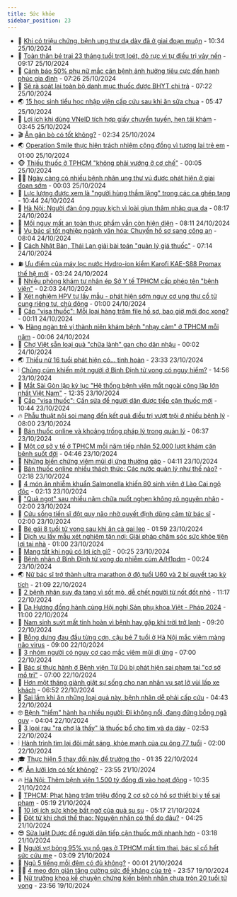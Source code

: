 ```yaml
---
title: Sức khỏe
sidebar_position: 23
---
```


<!-- dantri-suc-khoe:START -->
- 🤔 [Khi có triệu chứng, bệnh ung thư dạ dày đã ở giai đoạn muộn](https://dantri.com.vn/suc-khoe/khi-co-trieu-chung-benh-ung-thu-da-day-da-o-giai-doan-muon-20241025142745458.htm) - 10:34 25/10/2024
- 🚦 [Toàn thân bé trai 23 tháng tuổi trợt loét, đỏ rực vì tự điều trị vảy nến](https://dantri.com.vn/suc-khoe/toan-than-be-trai-23-thang-tuoi-trot-loet-do-ruc-vi-tu-dieu-tri-vay-nen-20241025161617248.htm) - 09:17 25/10/2024
- 🤖 [Cảnh báo 50% phụ nữ mắc căn bệnh ảnh hưởng tiêu cực đến hạnh phúc gia đình](https://dantri.com.vn/suc-khoe/canh-bao-50-phu-nu-mac-can-benh-anh-huong-tieu-cuc-den-hanh-phuc-gia-dinh-20241025135435809.htm) - 07:26 25/10/2024
- 🐻 [Sẽ rà soát lại toàn bộ danh mục thuốc được BHYT chi trả](https://dantri.com.vn/suc-khoe/se-ra-soat-lai-toan-bo-danh-muc-thuoc-duoc-bhyt-chi-tra-20241025131212678.htm) - 07:22 25/10/2024
- 🌏 [15 học sinh tiểu học nhập viện cấp cứu sau khi ăn sữa chua](https://dantri.com.vn/suc-khoe/15-hoc-sinh-tieu-hoc-nhap-vien-cap-cuu-sau-khi-an-sua-chua-20241025123706595.htm) - 05:47 25/10/2024
- 👺 [Lợi ích khi dùng VNeID tích hợp giấy chuyển tuyến, hẹn tái khám](https://dantri.com.vn/suc-khoe/loi-ich-khi-dung-vneid-tich-hop-giay-chuyen-tuyen-hen-tai-kham-20241024201927668.htm) - 03:45 25/10/2024
- 🎬 [Ăn gân bò có tốt không?](https://dantri.com.vn/suc-khoe/an-gan-bo-co-tot-khong-20241025090736334.htm) - 02:34 25/10/2024
- 🌏 [Operation Smile thực hiện trách nhiệm cộng đồng vì tương lai trẻ em](https://dantri.com.vn/suc-khoe/operation-smile-thuc-hien-trach-nhiem-cong-dong-vi-tuong-lai-tre-em-20241022214935211.htm) - 01:00 25/10/2024
- 🐵 [Thiếu thuốc ở TPHCM &quot;không phải vướng ở cơ chế&quot;](https://dantri.com.vn/suc-khoe/thieu-thuoc-o-tphcm-khong-phai-vuong-o-co-che-20241024220447957.htm) - 00:05 25/10/2024
- 👨‍🏫 [Ngày càng có nhiều bệnh nhân ung thư vú được phát hiện ở giai đoạn sớm](https://dantri.com.vn/suc-khoe/ngay-cang-co-nhieu-benh-nhan-ung-thu-vu-duoc-phat-hien-o-giai-doan-som-20241024195337595.htm) - 00:03 25/10/2024
- 🤗 [Lực lượng được xem là &quot;người hùng thầm lặng&quot; trong các ca ghép tạng](https://dantri.com.vn/suc-khoe/luc-luong-duoc-xem-la-nguoi-hung-tham-lang-trong-cac-ca-ghep-tang-20241024160128324.htm) - 10:44 24/10/2024
- 🫶 [Hà Nội: Người đàn ông nguy kịch vì loài giun thâm nhập qua da](https://dantri.com.vn/suc-khoe/ha-noi-nguoi-dan-ong-nguy-kich-vi-loai-giun-tham-nhap-qua-da-20241024144121454.htm) - 08:17 24/10/2024
- 🙉 [Mối nguy mất an toàn thực phẩm vẫn còn hiện diện](https://dantri.com.vn/suc-khoe/moi-nguy-mat-an-toan-thuc-pham-van-con-hien-dien-20241024113120689.htm) - 08:11 24/10/2024
- 🦅 [Vụ bác sĩ tốt nghiệp ngành văn hóa: Chuyển hồ sơ sang công an](https://dantri.com.vn/suc-khoe/vu-bac-si-tot-nghiep-nganh-van-hoa-chuyen-ho-so-sang-cong-an-20241024140627656.htm) - 08:04 24/10/2024
- 🐘 [Cách Nhật Bản, Thái Lan giải bài toán &quot;quản lý giá thuốc&quot;](https://dantri.com.vn/suc-khoe/cach-nhat-ban-thai-lan-giai-bai-toan-quan-ly-gia-thuoc-20241024140339224.htm) - 07:14 24/10/2024
- ⛽️ [Ưu điểm của máy lọc nước Hydro-ion kiềm Karofi KAE-S88 Promax thế hệ mới](https://dantri.com.vn/suc-khoe/uu-diem-cua-may-loc-nuoc-hydro-ion-kiem-karofi-kae-s88-promax-the-he-moi-20241024101148966.htm) - 03:24 24/10/2024
- 🤡 [Nhiều phòng khám tư nhân ép Sở Y tế TPHCM cấp phép tên &quot;bệnh viện&quot;](https://dantri.com.vn/suc-khoe/nhieu-phong-kham-tu-nhan-ep-so-y-te-tphcm-cap-phep-ten-benh-vien-20241024083603650.htm) - 02:03 24/10/2024
- 💼 [Xét nghiệm HPV tự lấy mẫu - phát hiện sớm nguy cơ ung thư cổ tử cung riêng tư, chủ động](https://dantri.com.vn/suc-khoe/xet-nghiem-hpv-tu-lay-mau-phat-hien-som-nguy-co-ung-thu-co-tu-cung-rieng-tu-chu-dong-20241023211326014.htm) - 01:00 24/10/2024
- 🤔 [Cấp &quot;visa thuốc&quot;: Mỗi loại hàng trăm file hồ sơ, bao giờ mới đọc xong?](https://dantri.com.vn/suc-khoe/cap-visa-thuoc-moi-loai-hang-tram-file-ho-so-bao-gio-moi-doc-xong-20241024070032765.htm) - 00:11 24/10/2024
- 🪜 [Hàng ngàn trẻ vị thành niên khám bệnh &quot;nhạy cảm&quot; ở TPHCM mỗi năm](https://dantri.com.vn/suc-khoe/hang-ngan-tre-vi-thanh-nien-kham-benh-nhay-cam-o-tphcm-moi-nam-20241023214807001.htm) - 00:06 24/10/2024
- 📝 [Chợ Việt sẵn loại quả &quot;chữa lành&quot; gan cho dân nhậu](https://dantri.com.vn/suc-khoe/cho-viet-san-loai-qua-chua-lanh-gan-cho-dan-nhau-20241024065757883.htm) - 00:02 24/10/2024
- 🌏 [Thiếu nữ 16 tuổi phát hiện có... tinh hoàn](https://dantri.com.vn/suc-khoe/thieu-nu-16-tuoi-phat-hien-co-tinh-hoan-20241023222950744.htm) - 23:33 23/10/2024
- 🕯 [Chủng cúm khiến một người ở Bình Định tử vong có nguy hiểm?](https://dantri.com.vn/suc-khoe/chung-cum-khien-mot-nguoi-o-binh-dinh-tu-vong-co-nguy-hiem-20241023201057088.htm) - 14:56 23/10/2024
- 🦍 [Mắt Sài Gòn lập kỷ lục &quot;Hệ thống bệnh viện mắt ngoài công lập lớn nhất Việt Nam&quot;](https://dantri.com.vn/suc-khoe/mat-sai-gon-lap-ky-luc-he-thong-benh-vien-mat-ngoai-cong-lap-lon-nhat-viet-nam-20241023192540837.htm) - 12:35 23/10/2024
- 🌈 [Cấp &quot;visa thuốc&quot;: Cần sửa để người dân được tiếp cận thuốc mới](https://dantri.com.vn/suc-khoe/cap-visa-thuoc-can-sua-de-nguoi-dan-duoc-tiep-can-thuoc-moi-20241023174423343.htm) - 10:44 23/10/2024
- 🔥 [Phẫu thuật nội soi mang đến kết quả điều trị vượt trội ở nhiều bệnh lý](https://dantri.com.vn/suc-khoe/phau-thuat-noi-soi-mang-den-ket-qua-dieu-tri-vuot-troi-o-nhieu-benh-ly-20241023135649495.htm) - 08:00 23/10/2024
- 🌊 [Bán thuốc online và khoảng trống pháp lý trong quản lý](https://dantri.com.vn/suc-khoe/ban-thuoc-online-va-khoang-trong-phap-ly-trong-quan-ly-20241023103046809.htm) - 06:37 23/10/2024
- 🚦 [Một cơ sở y tế ở TPHCM mỗi năm tiếp nhận 52.000 lượt khám căn bệnh suốt đời](https://dantri.com.vn/suc-khoe/mot-co-so-y-te-o-tphcm-moi-nam-tiep-nhan-52000-luot-kham-can-benh-suot-doi-20241023114040692.htm) - 04:46 23/10/2024
- 🤖 [Những biến chứng viêm mũi dị ứng thường gặp](https://dantri.com.vn/suc-khoe/nhung-bien-chung-viem-mui-di-ung-thuong-gap-20241023105600511.htm) - 04:11 23/10/2024
- 🤡 [Bán thuốc online nhiều thách thức: Các nước quản lý như thế nào?](https://dantri.com.vn/suc-khoe/ban-thuoc-online-nhieu-thach-thuc-cac-nuoc-quan-ly-nhu-the-nao-20241023091244973.htm) - 02:18 23/10/2024
- 💂 [4 món ăn nhiễm khuẩn Salmonella khiến 80 sinh viên ở Lào Cai ngộ độc](https://dantri.com.vn/suc-khoe/4-mon-an-nhiem-khuan-salmonella-khien-80-sinh-vien-o-lao-cai-ngo-doc-20241023091332983.htm) - 02:13 23/10/2024
- 🦄 [&quot;Quả ngọt&quot; sau nhiều năm chữa nuốt nghẹn không rõ nguyên nhân](https://dantri.com.vn/suc-khoe/qua-ngot-sau-nhieu-nam-chua-nuot-nghen-khong-ro-nguyen-nhan-20241022112753953.htm) - 02:00 23/10/2024
- 🧠 [Cứu sống tiến sĩ đột quỵ não nhờ quyết định dũng cảm từ bác sĩ](https://dantri.com.vn/suc-khoe/cuu-song-tien-si-dot-quy-nao-nho-quyet-dinh-dung-cam-tu-bac-si-20241022212142193.htm) - 02:00 23/10/2024
- 🤖 [Bé gái 8 tuổi tử vong sau khi ăn cà gai leo](https://dantri.com.vn/suc-khoe/be-gai-8-tuoi-tu-vong-sau-khi-an-ca-gai-leo-20241022195756437.htm) - 01:59 23/10/2024
- 💼 [Dịch vụ lấy mẫu xét nghiệm tận nơi: Giải pháp chăm sóc sức khỏe tiện lợi tại nhà](https://dantri.com.vn/suc-khoe/dich-vu-lay-mau-xet-nghiem-tan-noi-giai-phap-cham-soc-suc-khoe-tien-loi-tai-nha-20241022205933658.htm) - 01:00 23/10/2024
- 🧰 [Mang tất khi ngủ có lợi ích gì?](https://dantri.com.vn/suc-khoe/mang-tat-khi-ngu-co-loi-ich-gi-20241022082725418.htm) - 00:25 23/10/2024
- 🎉 [Bệnh nhân ở Bình Định tử vong do nhiễm cúm A/H1pdm](https://dantri.com.vn/suc-khoe/benh-nhan-o-binh-dinh-tu-vong-do-nhiem-cum-ah1pdm-20241022221336461.htm) - 00:24 23/10/2024
- 🌏 [Nữ bác sĩ trở thành ultra marathon ở độ tuổi U60 và 2 bí quyết tạo kỳ tích](https://dantri.com.vn/suc-khoe/nu-bac-si-tro-thanh-ultra-marathon-o-do-tuoi-u60-va-2-bi-quyet-tao-ky-tich-20241019154225286.htm) - 21:09 22/10/2024
- 📝 [2 bệnh nhân suy đa tạng vì sốt mò, dễ chết người từ nốt đốt nhỏ](https://dantri.com.vn/suc-khoe/2-benh-nhan-suy-da-tang-vi-sot-mo-de-chet-nguoi-tu-not-dot-nho-20241022154605023.htm) - 11:17 22/10/2024
- 🧠 [Dạ Hương đồng hành cùng Hội nghị Sản phụ khoa Việt - Pháp 2024](https://dantri.com.vn/suc-khoe/da-huong-dong-hanh-cung-hoi-nghi-san-phu-khoa-viet-phap-2024-20241022171711971.htm) - 11:00 22/10/2024
- 🚀 [Nam sinh suýt mất tinh hoàn vì bệnh hay gặp khi trời trở lạnh](https://dantri.com.vn/suc-khoe/nam-sinh-suyt-mat-tinh-hoan-vi-benh-hay-gap-khi-troi-tro-lanh-20241022153515002.htm) - 09:20 22/10/2024
- 💯 [Bỗng dưng đau đầu từng cơn, cậu bé 7 tuổi ở Hà Nội mắc viêm màng não virus](https://dantri.com.vn/suc-khoe/bong-dung-dau-dau-tung-con-cau-be-7-tuoi-o-ha-noi-mac-viem-mang-nao-virus-20241022160611928.htm) - 09:00 22/10/2024
- 🫶 [3 nhóm người có nguy cơ cao mắc viêm mũi dị ứng](https://dantri.com.vn/suc-khoe/3-nhom-nguoi-co-nguy-co-cao-mac-viem-mui-di-ung-20241022135048607.htm) - 07:00 22/10/2024
- 👹 [Bác sĩ thực hành ở Bệnh viện Từ Dũ bị phát hiện sai phạm tại &quot;cơ sở mổ trĩ&quot;](https://dantri.com.vn/suc-khoe/bac-si-thuc-hanh-o-benh-vien-tu-du-bi-phat-hien-sai-pham-tai-co-so-mo-tri-20241022134848130.htm) - 07:00 22/10/2024
- 🤩 [Hơn một tháng giành giật sự sống cho nạn nhân vụ sạt lở vùi lấp xe khách](https://dantri.com.vn/suc-khoe/hon-mot-thang-gianh-giat-su-song-cho-nan-nhan-vu-sat-lo-vui-lap-xe-khach-20241022115353633.htm) - 06:52 22/10/2024
- 🌊 [Sai lầm khi ăn những loại quả này, bệnh nhân dễ phải cấp cứu](https://dantri.com.vn/suc-khoe/sai-lam-khi-an-nhung-loai-qua-nay-benh-nhan-de-phai-cap-cuu-20241022114254749.htm) - 04:43 22/10/2024
- 🤓 [Bệnh &quot;hiểm&quot; hành hạ nhiều người: Đi không nổi, đang đứng bỗng ngã quỵ](https://dantri.com.vn/suc-khoe/benh-hiem-hanh-ha-nhieu-nguoi-di-khong-noi-dang-dung-bong-nga-quy-20241022100012838.htm) - 04:04 22/10/2024
- 🌝 [3 loại rau &quot;ra chợ là thấy&quot; là thuốc bổ cho tim và dạ dày](https://dantri.com.vn/suc-khoe/3-loai-rau-ra-cho-la-thay-la-thuoc-bo-cho-tim-va-da-day-20241022072213749.htm) - 02:53 22/10/2024
- 🕯 [Hành trình tìm lại đôi mắt sáng, khỏe mạnh của cụ ông 77 tuổi](https://dantri.com.vn/suc-khoe/hanh-trinh-tim-lai-doi-mat-sang-khoe-manh-cua-cu-ong-77-tuoi-20241021213951699.htm) - 02:00 22/10/2024
- 🎓 [Thực hiện 5 thay đổi này để trường thọ](https://dantri.com.vn/suc-khoe/thuc-hien-5-thay-doi-nay-de-truong-tho-20241022075512790.htm) - 01:35 22/10/2024
- 🌏 [Ăn lưỡi lợn có tốt không?](https://dantri.com.vn/suc-khoe/an-luoi-lon-co-tot-khong-20241021202243791.htm) - 23:55 21/10/2024
- 🔥 [Hà Nội: Thêm bệnh viện 1.500 tỷ đồng đi vào hoạt động](https://dantri.com.vn/suc-khoe/ha-noi-them-benh-vien-1500-ty-dong-di-vao-hoat-dong-20241021140455533.htm) - 10:35 21/10/2024
- 📝 [TPHCM: Phạt hàng trăm triệu đồng 2 cơ sở có hồ sơ thiết bị y tế sai phạm](https://dantri.com.vn/suc-khoe/tphcm-phat-hang-tram-trieu-dong-2-co-so-co-ho-so-thiet-bi-y-te-sai-pham-20241021105150567.htm) - 05:19 21/10/2024
- 🧠 [10 lợi ích sức khỏe bất ngờ của quả su su](https://dantri.com.vn/suc-khoe/10-loi-ich-suc-khoe-bat-ngo-cua-qua-su-su-20241021071547881.htm) - 05:17 21/10/2024
- 🦅 [Đột tử khi chơi thể thao: Nguyên nhân có thể do đâu?](https://dantri.com.vn/suc-khoe/dot-tu-khi-choi-the-thao-nguyen-nhan-co-the-do-dau-20241021112350866.htm) - 04:25 21/10/2024
- 😎 [Sửa luật Dược để người dân tiếp cận thuốc mới nhanh hơn](https://dantri.com.vn/suc-khoe/sua-luat-duoc-de-nguoi-dan-tiep-can-thuoc-moi-nhanh-hon-20241021100505183.htm) - 03:18 21/10/2024
- 🎉 [Người vợ bỏng 95% vụ nổ gas ở TPHCM mất tim thai, bác sĩ cố hết sức cứu mẹ](https://dantri.com.vn/suc-khoe/nguoi-vo-bong-95-vu-no-gas-o-tphcm-mat-tim-thai-bac-si-co-het-suc-cuu-me-20241021094207396.htm) - 03:09 21/10/2024
- 🫣 [Ngủ 5 tiếng mỗi đêm có đủ không?](https://dantri.com.vn/suc-khoe/ngu-5-tieng-moi-dem-co-du-khong-20241021065316040.htm) - 00:01 21/10/2024
- 🧑‍🏫 [4 mẹo đơn giản tăng cường sức đề kháng của trẻ](https://dantri.com.vn/suc-khoe/4-meo-don-gian-tang-cuong-suc-de-khang-cua-tre-20241019220255392.htm) - 23:57 19/10/2024
- 🥷 [Nữ trưởng khoa kể chuyện chứng kiến bệnh nhân chưa tròn 20 tuổi tử vong](https://dantri.com.vn/suc-khoe/nu-truong-khoa-ke-chuyen-chung-kien-benh-nhan-chua-tron-20-tuoi-tu-vong-20241019185420962.htm) - 23:56 19/10/2024<!-- dantri-suc-khoe:END -->
